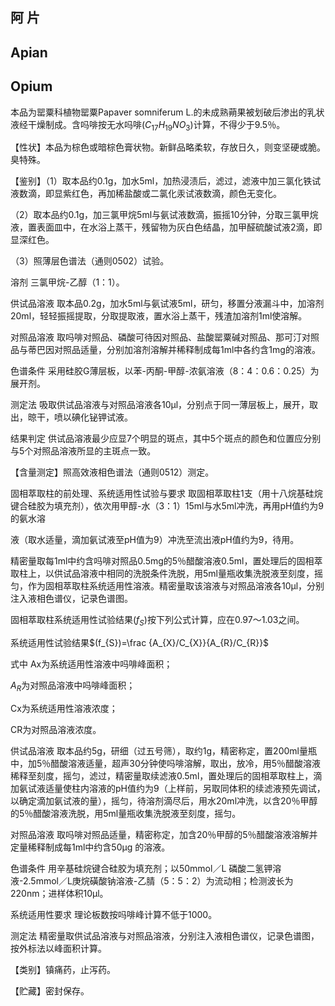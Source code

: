 ## 阿 片

## Apian

## Opium

本品为罂粟科植物罂粟Papaver somniferum L.的未成熟蒴果被划破后渗出的乳状液经干燥制成。含吗啡按无水吗啡$(C_{17}H_{19}NO_{3})$计算，不得少于9.5％。

【性状】本品为棕色或暗棕色膏状物。新鲜品略柔软，存放日久，则变坚硬或脆。臭特殊。

【鉴别】（1）取本品约0.1g，加水5ml，加热浸渍后，滤过，滤液中加三氯化铁试液数滴，即显紫红色，再加稀盐酸或二氯化汞试液数滴，颜色无变化。

（2）取本品约0.1g，加三氯甲烷5ml与氨试液数滴，振摇10分钟，分取三氯甲烷液，置表面皿中，在水浴上蒸干，残留物为灰白色结晶，加甲醛硫酸试液2滴，即显深红色。

（3）照薄层色谱法（通则0502）试验。

溶剂 三氯甲烷-乙醇（1：1）。

供试品溶液 取本品0.2g，加水5ml与氨试液5ml，研匀，移置分液漏斗中，加溶剂20ml，轻轻振摇提取，分取提取液，置水浴上蒸干，残渣加溶剂1ml使溶解。

对照品溶液 取吗啡对照品、磷酸可待因对照品、盐酸罂粟碱对照品、那可汀对照品与蒂巴因对照品适量，分别加溶剂溶解并稀释制成每1ml中各约含1mg的溶液。

色谱条件 采用硅胶G薄层板，以苯-丙酮-甲醇-浓氨溶液（8：4：0.6：0.25）为展开剂。

测定法 吸取供试品溶液与对照品溶液各10μl，分别点于同一薄层板上，展开，取出，晾干，喷以碘化铋钾试液。

结果判定 供试品溶液最少应显7个明显的斑点，其中5个斑点的颜色和位置应分别与5个对照品溶液所显的主斑点一致。

【含量测定】照高效液相色谱法（通则0512）测定。

固相萃取柱的前处理、系统适用性试验与要求 取固相萃取柱1支（用十八烷基硅烷键合硅胶为填充剂），依次用甲醇-水（3：1）15ml与水5ml冲洗，再用pH值约为9的氨水溶

液（取水适量，滴加氨试液至pH值为9）冲洗至流出液pH值约为9，待用。

精密量取每1ml中约含吗啡对照品0.5mg的5％醋酸溶液0.5ml，置处理后的固相萃取柱上，以供试品溶液中相同的洗脱条件洗脱，用5ml量瓶收集洗脱液至刻度，摇匀，作为固相萃取柱系统适用性溶液。精密量取该溶液与对照品溶液各10μl，分别注入液相色谱仪，记录色谱图。

固相萃取柱系统适用性试验结果$(f_{S})$按下列公式计算，应在0.97～1.03之间。

系统适用性试验结果$(f_{S})=\frac {A_{X}/C_{X}}{A_{R}/C_{R}}$

式中 Ax为系统适用性溶液中吗啡峰面积；

$A_{R}$为对照品溶液中吗啡峰面积；

Cx为系统适用性溶液浓度；

CR为对照品溶液浓度。

供试品溶液 取本品约5g，研细（过五号筛），取约1g，精密称定，置200ml量瓶中，加5％醋酸溶液适量，超声30分钟使吗啡溶解，取出，放冷，用5％醋酸溶液稀释至刻度，摇匀，滤过，精密量取续滤液0.5ml，置处理后的固相萃取柱上，滴加氨试液适量使柱内溶液的pH值约为9（上样前，另取同体积的续滤液预先调试，以确定滴加氨试液的量），摇匀，待溶剂滴尽后，用水20ml冲洗，以含20％甲醇的5％醋酸溶液洗脱，用5ml量瓶收集洗脱液至刻度，摇匀。

对照品溶液 取吗啡对照品适量，精密称定，加含20％甲醇的5％醋酸溶液溶解并定量稀释制成每1ml中约含50μg 的溶液。

色谱条件 用辛基硅烷键合硅胶为填充剂；以50mmol／L 磷酸二氢钾溶液-2.5mmol／L庚烷磺酸钠溶液-乙腈（5：5：2）为流动相；检测波长为220nm；进样体积10μl。

系统适用性要求 理论板数按吗啡峰计算不低于1000。

测定法 精密量取供试品溶液与对照品溶液，分别注入液相色谱仪，记录色谱图，按外标法以峰面积计算。

【类别】镇痛药，止泻药。

【贮藏】密封保存。